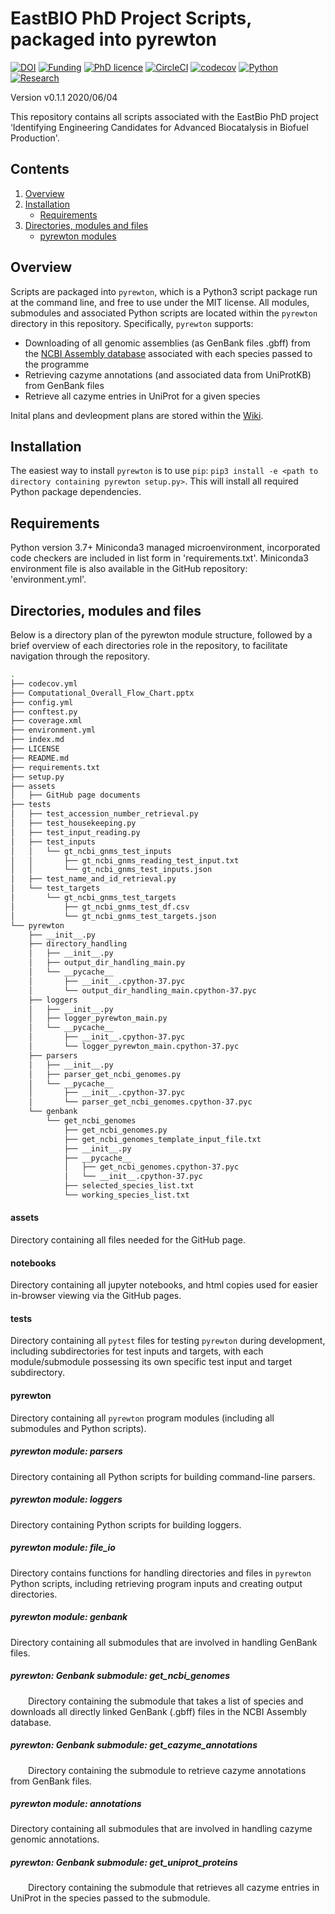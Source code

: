 # EastBIO PhD Project Scripts, packaged into pyrewton

[![DOI](https://zenodo.org/badge/243783792.svg)](https://zenodo.org/badge/latestdoi/243783792)
[![Funding](https://img.shields.io/badge/Funding-EASTBio-blue)](http://www.eastscotbiodtp.ac.uk/)
[![PhD licence](https://img.shields.io/badge/Licence-MIT-green)](https://opensource.org/licenses/MIT)
[![CircleCI](https://img.shields.io/badge/CircleCI-Passing-brightgreen)](https://circleci.com/product/)
[![codecov](https://codecov.io/gh/HobnobMancer/PhD_Project_Scripts/branch/master/graph/badge.svg)](https://codecov.io/gh/HobnobMancer/PhD_Project_Scripts)
[![Python](https://img.shields.io/badge/Python-v3.7.---orange)](https://www.python.org/about/)
[![Research](https://img.shields.io/badge/Bioinformatics-Protein%20Engineering-ff69b4)](http://www.eastscotbiodtp.ac.uk/eastbio-student-cohort-2019)

Version v0.1.1 2020/06/04

This repository contains all scripts associated with the EastBio PhD project ‘Identifying Engineering Candidates for Advanced Biocatalysis in Biofuel Production'.

## Contents

1. [Overview](#Overview)
2. [Installation](#Installation)
    - [Requirements](#Requirements)
3. [Directories, modules and files](#Directories,-modules-and-files)
    - [pyrewton modules](#pyrewton-modules)

## Overview

Scripts are packaged into `pyrewton`, which is a Python3 script package run at the command line, and free to use under the MIT license. All modules, submodules and associated Python scripts are located within the `pyrewton` directory in this repository. Specifically, `pyrewton` supports:

- Downloading of all genomic assemblies (as GenBank files .gbff) from the [NCBI Assembly database](https://www.ncbi.nlm.nih.gov/assembly)
associated with each species passed to the programme
- Retrieving cazyme annotations (and associated data from UniProtKB) from GenBank files
- Retrieve all cazyme entries in UniProt for a given species

Inital plans and devleopment plans are stored within the [Wiki](https://github.com/HobnobMancer/PhD_Project_Scripts/wiki).

## Installation

The easiest way to install `pyrewton` is to use `pip`:
`pip3 install -e <path to directory containing pyrewton setup.py>`.
This will install all required Python package dependencies.

## Requirements

Python version 3.7+
Miniconda3 managed microenvironment, incorporated code checkers are included in list form in 'requirements.txt'.
Miniconda3 environment file is also available in the GitHub repository: 'environment.yml'.

## Directories, modules and files

Below is a directory plan of the pyrewton module structure, followed by a brief overview of each directories role in the repository, to facilitate navigation through the repository.

```bash
.
├── codecov.yml
├── Computational_Overall_Flow_Chart.pptx
├── config.yml
├── conftest.py
├── coverage.xml
├── environment.yml
├── index.md
├── LICENSE
├── README.md
├── requirements.txt
├── setup.py
├── assets
│   ├── GitHub page documents
├── tests
│   ├── test_accession_number_retrieval.py
│   ├── test_housekeeping.py
│   ├── test_input_reading.py
│   ├── test_inputs
│   │   └── gt_ncbi_gnms_test_inputs
│   │       ├── gt_ncbi_gnms_reading_test_input.txt
│   │       └── gt_ncbi_gnms_test_inputs.json
│   ├── test_name_and_id_retrieval.py
│   └── test_targets
│       └── gt_ncbi_gnms_test_targets
│           ├── gt_ncbi_gnms_test_df.csv
│           └── gt_ncbi_gnms_test_targets.json
└── pyrewton
    ├── __init__.py
    ├── directory_handling
    │   ├── __init__.py
    │   ├── output_dir_handling_main.py
    │   └── __pycache__
    │       ├── __init__.cpython-37.pyc
    │       └── output_dir_handling_main.cpython-37.pyc
    ├── loggers
    │   ├── __init__.py
    │   ├── logger_pyrewton_main.py
    │   └── __pycache__
    │       ├── __init__.cpython-37.pyc
    │       └── logger_pyrewton_main.cpython-37.pyc
    ├── parsers
    │   ├── __init__.py
    │   ├── parser_get_ncbi_genomes.py
    │   └── __pycache__
    │       ├── __init__.cpython-37.pyc
    │       └── parser_get_ncbi_genomes.cpython-37.pyc
    └── genbank
        └── get_ncbi_genomes
            ├── get_ncbi_genomes.py
            ├── get_ncbi_genomes_template_input_file.txt
            ├── __init__.py
            ├── __pycache__
            │   ├── get_ncbi_genomes.cpython-37.pyc
            │   └── __init__.cpython-37.pyc
            ├── selected_species_list.txt
            └── working_species_list.txt
```

#### assets

Directory containing all files needed for the GitHub page.

#### notebooks

Directory containing all jupyter notebooks, and html copies used for easier in-browser viewing via the GitHub pages.

#### tests

Directory containing all `pytest` files for testing `pyrewton` during development, including subdirectories for test inputs and targets, with each module/submodule possessing its own specific test input and target subdirectory.

#### pyrewton

Directory containing all `pyrewton` program modules (including all submodules and Python scripts).

##### pyrewton module: parsers

Directory containing all Python scripts for building command-line parsers.

##### pyrewton module: loggers

Directory containing Python scripts for building loggers.

##### pyrewton module: file_io

Directory contains functions for handling directories and files in `pyrewton` Python scripts, including retrieving program inputs and creating output directories.

##### pyrewton module: genbank

Directory containing all submodules that are involved in handling GenBank files.

##### pyrewton: Genbank submodule: get_ncbi_genomes

&emsp;&emsp;Directory containing the submodule that takes a list of species and downloads all directly linked GenBank (.gbff) files in the NCBI Assembly database.

##### pyrewton: Genbank submodule: get_cazyme_annotations

&emsp;&emsp;Directory containing the submodule to retrieve cazyme annotations from GenBank files.

##### pyrewton module: annotations

Directory containing all submodules that are involved in handling cazyme genomic annotations.

##### pyrewton: Genbank submodule: get_uniprot_proteins

&emsp;&emsp;Directory containing the submodule that retrieves all cazyme entries in UniProt in the species passed to the submodule.
